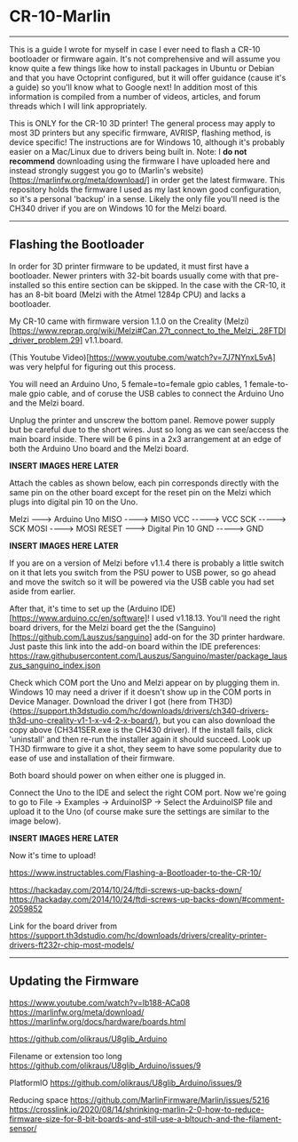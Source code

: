 # CR-10-Marlin

---

This is a guide I wrote for myself in case I ever need to flash a CR-10 bootloader or firmware again. It's not comprehensive and will assume you know quite a few things like how to install packages in Ubuntu or Debian and that you have Octoprint configured, but it will offer guidance (cause it's a guide) so you'll know what to Google next! In addition most of this information is compiled from a number of videos, articles, and forum threads which I will link appropriately. 

This is ONLY for the CR-10 3D printer! The general process may apply to most 3D printers but any specific firmware, AVRISP, flashing method, is device specific! The instructions are for Windows 10, although it's probably easier on a Mac/Linux due to drivers being built in. 
    Note: I **do not recommend** downloading using the firmware I have uploaded here and instead strongly suggest you go to (Marlin's website)[https://marlinfw.org/meta/download/] in order get the latest firmware. This repository holds the firmware I used as my last known good configuration, so it's a personal 'backup' in a sense. Likely the only file you'll need is the CH340 driver if you are on Windows 10 for the Melzi board.

---

## Flashing the Bootloader

In order for 3D printer firmware to be updated, it must first have a bootloader. Newer printers with 32-bit boards usually come with that pre-installed so this entire section can be skipped. In the case with the CR-10, it has an 8-bit board (Melzi with the Atmel 1284p CPU) and lacks a bootloader. 

My CR-10 came with firmware version 1.1.0 on the Creality (Melzi)[https://www.reprap.org/wiki/Melzi#Can.27t_connect_to_the_Melzi_.28FTDI_driver_problem.29] v1.1.board. 

(This Youtube Video)[https://www.youtube.com/watch?v=7J7NYnxL5vA] was very helpful for figuring out this process.

 You will need an Arduino Uno, 5 female=to=female gpio cables, 1 female-to-male gpio cable, and of coruse the USB cables to connect the Arduino Uno and the Melzi board.

Unplug the printer and unscrew the bottom panel. Remove power supply but be careful due to the short wires. Just so long as we can see/access the main board inside. There will be 6 pins in a 2x3 arrangement at an edge of both the Arduino Uno board and the Melzi board. 

 **INSERT IMAGES HERE LATER**

Attach the cables as shown below, each pin corresponds directly with the same pin on the other board except for the reset pin on the Melzi which plugs into digital pin 10 on the Uno. 

Melzi ---> Arduino Uno
MISO ----> MISO
VCC -----> VCC
SCK -----> SCK
MOSI ----> MOSI
RESET ---> Digital Pin 10
GND -----> GND   

**INSERT IMAGES HERE LATER**

If you are on a version of Melzi before v1.1.4 there is probably a little switch on it that lets you switch from the PSU power to USB power, so go ahead and move the switch so it will be powered via the USB cable you had set aside from earlier.

After that, it's time to set up the (Arduino IDE)[https://www.arduino.cc/en/software]! I used v1.18.13. You'll need the right board drivers, for the Melzi board get the the (Sanguino)[https://github.com/Lauszus/sanguino] add-on for the 3D printer hardware. Just paste this link into the add-on board within the IDE preferences: https://raw.githubusercontent.com/Lauszus/Sanguino/master/package_lauszus_sanguino_index.json

 Check which COM port the Uno and Melzi appear on by plugging them in. Windows 10 may need a driver if it doesn't show up in the COM ports in Device Manager. Download the driver I got (here from TH3D){https://support.th3dstudio.com/hc/downloads/drivers/ch340-drivers-th3d-uno-creality-v1-1-x-v4-2-x-board/}, but you can also download the copy above (CH341SER.exe is the CH430 driver). If the install fails, click 'uninstall' and then re-run the installer again it should succeed. Look up TH3D firmware to give it a shot, they seem to have some popularity due to ease of use and installation of their firmware.

Both board should power on when either one is plugged in.

Connect the Uno to the IDE and select the right COM port. Now we're going to go to File -> Examples -> ArduinoISP -> Select the ArduinoISP file and upload it to the Uno (of course make sure the settings are similar to the image below).

**INSERT IMAGES HERE LATER**





Now it's time to upload!


https://www.instructables.com/Flashing-a-Bootloader-to-the-CR-10/




https://hackaday.com/2014/10/24/ftdi-screws-up-backs-down/
https://hackaday.com/2014/10/24/ftdi-screws-up-backs-down/#comment-2059852


Link for the board driver from https://support.th3dstudio.com/hc/downloads/drivers/creality-printer-drivers-ft232r-chip-most-models/



---

## Updating the Firmware

https://www.youtube.com/watch?v=Ib188-ACa08
https://marlinfw.org/meta/download/
https://marlinfw.org/docs/hardware/boards.html

https://github.com/olikraus/U8glib_Arduino



Filename or extension too long https://github.com/olikraus/U8glib_Arduino/issues/9

PlatformIO https://github.com/olikraus/U8glib_Arduino/issues/9


Reducing space
https://github.com/MarlinFirmware/Marlin/issues/5216
https://crosslink.io/2020/08/14/shrinking-marlin-2-0-how-to-reduce-firmware-size-for-8-bit-boards-and-still-use-a-bltouch-and-the-filament-sensor/
